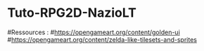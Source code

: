# Tuto-RPG2D-NazioLT

#Ressources : 
#https://opengameart.org/content/golden-ui
#https://opengameart.org/content/zelda-like-tilesets-and-sprites
